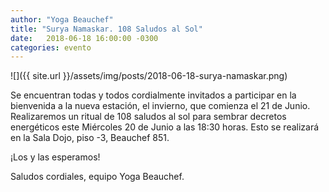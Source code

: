 ```yaml
---
author: "Yoga Beauchef"
title: "Surya Namaskar. 108 Saludos al Sol"
date:   2018-06-18 16:00:00 -0300
categories: evento
---
```


![]({{ site.url }}/assets/img/posts/2018-06-18-surya-namaskar.png)

Se encuentran todas y todos cordialmente invitados a participar en la bienvenida a la nueva estación, el invierno, que comienza el 21 de Junio. Realizaremos un ritual de 108 saludos al sol para sembrar decretos energéticos este Miércoles 20 de Junio a las 18:30 horas. Esto se realizará en la Sala Dojo, piso -3, Beauchef 851.

¡Los y las esperamos!

Saludos cordiales, equipo Yoga Beauchef.

